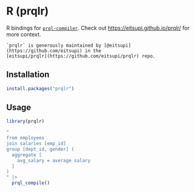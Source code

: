 # R (prqlr)

R bindings for [`prql-compiler`](https://github.com/PRQL/prql/). Check out
<https://eitsupi.github.io/prqlr/> for more context.

```admonish note
`prqlr` is generously maintained by [@eitsupi](https://github.com/eitsupi) in the
[eitsupi/prqlr](https://github.com/eitsupi/prqlr) repo.
```

## Installation

```r
install.packages("prqlr")
```

## Usage

```r
library(prqlr)

"
from employees
join salaries [emp_id]
group [dept_id, gender] (
  aggregate [
    avg_salary = average salary
  ]
)
" |>
  prql_compile()
```
